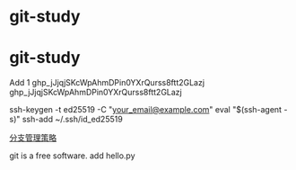# git-study
# git-study

Add 1
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
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

ssh-keygen -t ed25519 -C "your_email@example.com"
eval "$(ssh-agent -s)"
ssh-add ~/.ssh/id_ed25519


[分支管理策略](https://www.liaoxuefeng.com/wiki/896043488029600/900005860592480)

git is a free software.
add hello.py